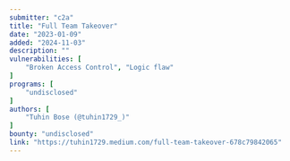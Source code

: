 ```yaml
---
submitter: "c2a"
title: "Full Team Takeover"
date: "2023-01-09"
added: "2024-11-03"
description: ""
vulnerabilities: [
    "Broken Access Control", "Logic flaw"
]
programs: [
    "undisclosed"
]
authors: [
    "Tuhin Bose (@tuhin1729_)"
]
bounty: "undisclosed"
link: "https://tuhin1729.medium.com/full-team-takeover-678c79842065"
---
```




